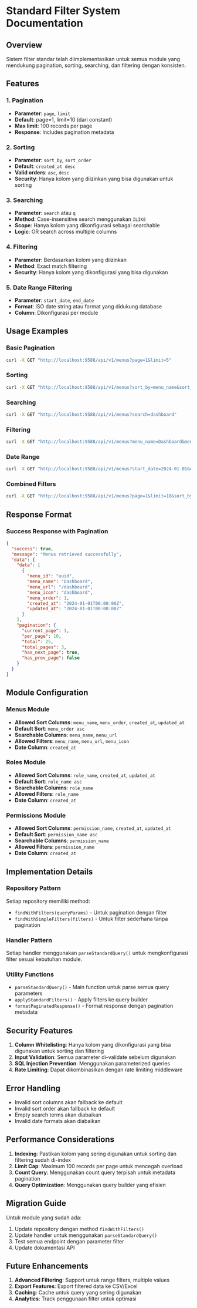 # Standard Filter System Documentation

## Overview
Sistem filter standar telah diimplementasikan untuk semua module yang mendukung pagination, sorting, searching, dan filtering dengan konsisten.

## Features

### 1. Pagination
- **Parameter**: `page`, `limit`
- **Default**: page=1, limit=10 (dari constant)
- **Max limit**: 100 records per page
- **Response**: Includes pagination metadata

### 2. Sorting
- **Parameter**: `sort_by`, `sort_order`
- **Default**: `created_at desc`
- **Valid orders**: `asc`, `desc`
- **Security**: Hanya kolom yang diizinkan yang bisa digunakan untuk sorting

### 3. Searching
- **Parameter**: `search` atau `q`
- **Method**: Case-insensitive search menggunakan `ILIKE`
- **Scope**: Hanya kolom yang dikonfigurasi sebagai searchable
- **Logic**: OR search across multiple columns

### 4. Filtering
- **Parameter**: Berdasarkan kolom yang diizinkan
- **Method**: Exact match filtering
- **Security**: Hanya kolom yang dikonfigurasi yang bisa digunakan

### 5. Date Range Filtering
- **Parameter**: `start_date`, `end_date`
- **Format**: ISO date string atau format yang didukung database
- **Column**: Dikonfigurasi per module

## Usage Examples

### Basic Pagination
```bash
curl -X GET "http://localhost:9588/api/v1/menus?page=1&limit=5"
```

### Sorting
```bash
curl -X GET "http://localhost:9588/api/v1/menus?sort_by=menu_name&sort_order=asc"
```

### Searching
```bash
curl -X GET "http://localhost:9588/api/v1/menus?search=dashboard"
```

### Filtering
```bash
curl -X GET "http://localhost:9588/api/v1/menus?menu_name=Dashboard&menu_url=/dashboard"
```

### Date Range
```bash
curl -X GET "http://localhost:9588/api/v1/menus?start_date=2024-01-01&end_date=2024-12-31"
```

### Combined Filters
```bash
curl -X GET "http://localhost:9588/api/v1/menus?page=1&limit=10&sort_by=menu_order&sort_order=asc&search=admin&menu_name=Admin"
```

## Response Format

### Success Response with Pagination
```json
{
  "success": true,
  "message": "Menus retrieved successfully",
  "data": {
    "data": [
      {
        "menu_id": "uuid",
        "menu_name": "Dashboard",
        "menu_url": "/dashboard",
        "menu_icon": "dashboard",
        "menu_order": 1,
        "created_at": "2024-01-01T00:00:00Z",
        "updated_at": "2024-01-01T00:00:00Z"
      }
    ],
    "pagination": {
      "current_page": 1,
      "per_page": 10,
      "total": 25,
      "total_pages": 3,
      "has_next_page": true,
      "has_prev_page": false
    }
  }
}
```

## Module Configuration

### Menus Module
- **Allowed Sort Columns**: `menu_name`, `menu_order`, `created_at`, `updated_at`
- **Default Sort**: `menu_order asc`
- **Searchable Columns**: `menu_name`, `menu_url`
- **Allowed Filters**: `menu_name`, `menu_url`, `menu_icon`
- **Date Column**: `created_at`

### Roles Module
- **Allowed Sort Columns**: `role_name`, `created_at`, `updated_at`
- **Default Sort**: `role_name asc`
- **Searchable Columns**: `role_name`
- **Allowed Filters**: `role_name`
- **Date Column**: `created_at`

### Permissions Module
- **Allowed Sort Columns**: `permission_name`, `created_at`, `updated_at`
- **Default Sort**: `permission_name asc`
- **Searchable Columns**: `permission_name`
- **Allowed Filters**: `permission_name`
- **Date Column**: `created_at`

## Implementation Details

### Repository Pattern
Setiap repository memiliki method:
- `findWithFilters(queryParams)` - Untuk pagination dengan filter
- `findWithSimpleFilters(filters)` - Untuk filter sederhana tanpa pagination

### Handler Pattern
Setiap handler menggunakan `parseStandardQuery()` untuk mengkonfigurasi filter sesuai kebutuhan module.

### Utility Functions
- `parseStandardQuery()` - Main function untuk parse semua query parameters
- `applyStandardFilters()` - Apply filters ke query builder
- `formatPaginatedResponse()` - Format response dengan pagination metadata

## Security Features

1. **Column Whitelisting**: Hanya kolom yang dikonfigurasi yang bisa digunakan untuk sorting dan filtering
2. **Input Validation**: Semua parameter di-validate sebelum digunakan
3. **SQL Injection Prevention**: Menggunakan parameterized queries
4. **Rate Limiting**: Dapat dikombinasikan dengan rate limiting middleware

## Error Handling

- Invalid sort columns akan fallback ke default
- Invalid sort order akan fallback ke default
- Empty search terms akan diabaikan
- Invalid date formats akan diabaikan

## Performance Considerations

1. **Indexing**: Pastikan kolom yang sering digunakan untuk sorting dan filtering sudah di-index
2. **Limit Cap**: Maximum 100 records per page untuk mencegah overload
3. **Count Query**: Menggunakan count query terpisah untuk metadata pagination
4. **Query Optimization**: Menggunakan query builder yang efisien

## Migration Guide

Untuk module yang sudah ada:
1. Update repository dengan method `findWithFilters()`
2. Update handler untuk menggunakan `parseStandardQuery()`
3. Test semua endpoint dengan parameter filter
4. Update dokumentasi API

## Future Enhancements

1. **Advanced Filtering**: Support untuk range filters, multiple values
2. **Export Features**: Export filtered data ke CSV/Excel
3. **Caching**: Cache untuk query yang sering digunakan
4. **Analytics**: Track penggunaan filter untuk optimasi
